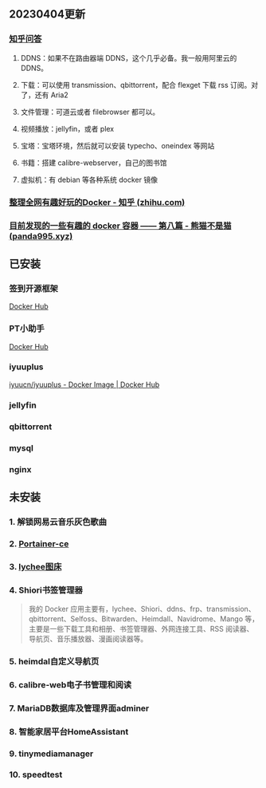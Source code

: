 ## 20230404更新

### [知乎问答](https://www.zhihu.com/question/395389577)

1. DDNS：如果不在路由器端 DDNS，这个几乎必备。我一般用阿里云的 DDNS。

2. 下载：可以使用 transmission、qbittorrent，配合 flexget 下载 rss 订阅。对了，还有 Aria2

3. 文件管理：可道云或者 filebrowser 都可以。

4. 视频播放：jellyfin，或者 plex

5. 宝塔：宝塔环境，然后就可以安装 typecho、oneindex 等网站

6. 书籍：搭建 calibre-webserver，自己的图书馆

7. 虚拟机：有 debian 等各种系统 docker 镜像

###  [整理全网有趣好玩的Docker - 知乎 (zhihu.com)](https://zhuanlan.zhihu.com/p/590492340)

### [目前发现的一些有趣的 docker 容器 —— 第八篇 - 熊猫不是猫 (panda995.xyz)](https://panda995.xyz/network/1134.html)

## 已安装

### 签到开源框架

[Docker Hub](https://registry.hub.docker.com/r/a76yyyy/qiandao/)

### PT小助手

[Docker Hub](https://registry.hub.docker.com/r/crazyq/pt_helper/)

### iyuuplus

[iyuucn/iyuuplus - Docker Image | Docker Hub](https://registry.hub.docker.com/r/iyuucn/iyuuplus/)

### jellyfin

### qbittorrent

### mysql

### nginx



## 未安装

### 1. 解锁网易云音乐灰色歌曲

### 2. [Portainer-ce](https://registry.hub.docker.com/r/portainer/portainer-ce/)

### 3. [lychee图床](https://hub.docker.com/r/linuxserver/lychee)

### 4. Shiori书签管理器

> 我的 Docker 应用主要有，lychee、Shiori、ddns、frp、transmission、qbittorrent、Selfoss、Bitwarden、Heimdall、Navidrome、Mango 等，主要是一些下载工具和相册、书签管理器、外网连接工具、RSS 阅读器、导航页、音乐播放器、漫画阅读器等。

### 5. heimdal自定义导航页

### 6. calibre-web电子书管理和阅读

### 7. MariaDB数据库及管理界面adminer

### 8. 智能家居平台HomeAssistant

### 9. tinymediamanager

### 10. speedtest

